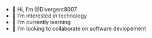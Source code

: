 - 👋 Hi, I’m @Divergent8007
- 👀 I’m interested in technology
- 🌱 I’m currently learning 
- 💞️ I’m looking to collaborate on software devlopement 


<!---
Divergent8007/Divergent8007 is a ✨ special ✨ repository because its `README.md` (this file) appears on your GitHub profile.
You can click the Preview link to take a look at your changes.
--->
